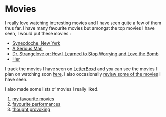 # Movies

I really love watching interesting movies and I have seen quite a few of them thus far. I have many favourite movies but amongst the top movies I have seen, I would put these movies : 

- [Synecdoche, New York](https://letterboxd.com/film/synecdoche-new-york/)
- [A Serious Man](https://letterboxd.com/film/a-serious-man/)
- [Dr. Strangelove or: How I Learned to Stop Worrying and Love the Bomb](https://letterboxd.com/film/dr-strangelove-or-how-i-learned-to-stop-worrying-and-love-the-bomb/)
- [Her](https://letterboxd.com/film/her/)


I track the movies I have seen on [LetterBoxd](https://letterboxd.com/NikitaVoloboev/) and you can see the movies I plan on watching soon [here](https://letterboxd.com/nikitavoloboev/films/). I also occasionally [review some of the movies](https://letterboxd.com/nikitavoloboev/films/reviews/by/added/) I have seen.

I also made some lists of movies I really liked. 

1. [my favourite movies](https://letterboxd.com/nikitavoloboev/list/absolutely-incredible/)
2. [favourite performances](https://letterboxd.com/nikitavoloboev/list/favourite-performances/)
3. [thought provoking](https://letterboxd.com/nikitavoloboev/list/thought-provoking/)



